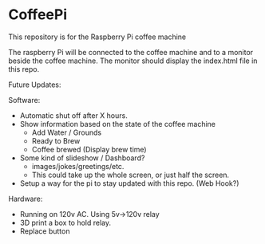 # CoffeePi
This repository is for the Raspberry Pi coffee machine

The raspberry Pi will be connected to the coffee machine and to a monitor beside the coffee machine. 
The monitor should display the index.html file in this repo. 

Future Updates:
 
 Software:
  - Automatic shut off after X hours.
  - Show information based on the state of the coffee machine
    - Add Water / Grounds
    - Ready to Brew
    - Coffee brewed (Display brew time)
  - Some kind of slideshow / Dashboard? 
    - images/jokes/greetings/etc. 
    - This could take up the whole screen, or just half the screen. 
  - Setup a way for the pi to stay updated with this repo. (Web Hook?)
  
 Hardware:
  - Running on 120v AC. Using 5v->120v relay
  - 3D print a box to hold relay.
  - Replace button
